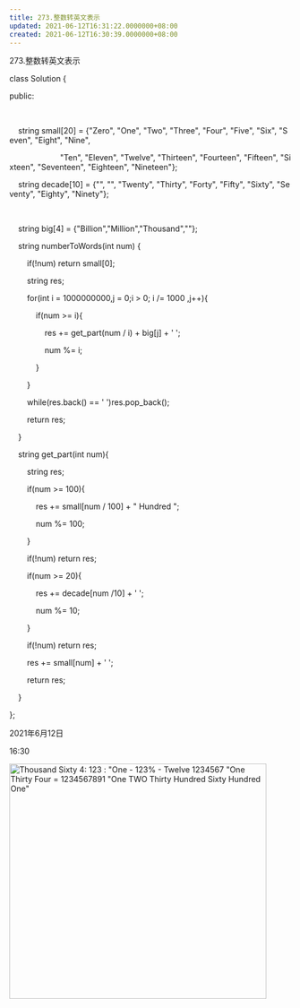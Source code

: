 ```yaml
---
title: 273.整数转英文表示
updated: 2021-06-12T16:31:22.0000000+08:00
created: 2021-06-12T16:30:39.0000000+08:00
---
```


273.整数转英文表示

class Solution {

public:

    

    string small\[20\] = {"Zero", "One", "Two", "Three", "Four", "Five", "Six", "Seven", "Eight", "Nine",

                       "Ten", "Eleven", "Twelve", "Thirteen", "Fourteen", "Fifteen", "Sixteen", "Seventeen", "Eighteen", "Nineteen"};

    string decade\[10\] = {"", "", "Twenty", "Thirty", "Forty", "Fifty", "Sixty", "Seventy", "Eighty", "Ninety"};

    

    string big\[4\] = {"Billion","Million","Thousand",""};

    string numberToWords(int num) {

        if(!num) return small\[0\];

        string res;

        for(int i = 1000000000,j = 0;i > 0; i /= 1000 ,j++){

            if(num >= i){

                res += get_part(num / i) + big\[j\] + ' ';

                num %= i;

            }

        }

        while(res.back() == ' ')res.pop_back();

        return res;

    }

    string get_part(int num){

        string res;

        if(num >= 100){

            res += small\[num / 100\] + " Hundred ";

            num %= 100;

        }

        if(!num) return res;

        if(num >= 20){

            res += decade\[num /10\] + ' ';

            num %= 10;

        }

        if(!num) return res;

        res += small\[num\] + ' ';

        return res;

    }

};

2021年6月12日

16:30

<img src="C:\Users\82772\AppData\Local\Temp\yifan&#39;s Notebook\pandoc/media/image1.png" style="width:4.78125in;height:4.375in" alt="Thousand Sixty 4: 123 : &quot;One - 123% - Twelve 1234567 &quot;One Thirty Four = 1234567891 &quot;One TWO Thirty Hundred Sixty Hundred One&quot; " />
